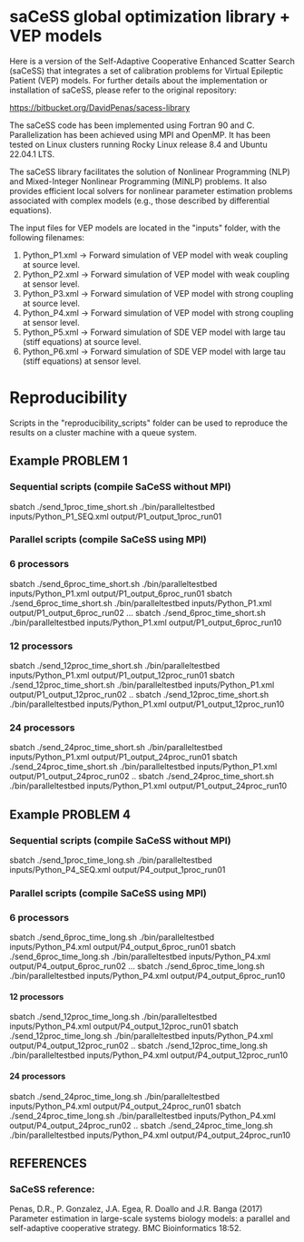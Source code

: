 # saCeSS global optimization library + VEP models  #

Here is a version of the Self-Adaptive Cooperative Enhanced Scatter Search (saCeSS) that integrates a set of calibration problems for Virtual Epileptic Patient (VEP) models. For further details about the implementation or installation of saCeSS, please refer to the original repository:

https://bitbucket.org/DavidPenas/sacess-library

The saCeSS code has been implemented using Fortran 90 and C. Parallelization has been achieved using MPI and OpenMP. It has been tested on Linux clusters running Rocky Linux release 8.4 and Ubuntu 22.04.1 LTS.

The saCeSS library facilitates the solution of Nonlinear Programming (NLP) and Mixed-Integer Nonlinear Programming (MINLP) problems. It also provides efficient local solvers for nonlinear parameter estimation problems associated with complex models (e.g., those described by differential equations).

The input files for VEP models are located in the "inputs" folder, with the following filenames:
1. Python_P1.xml -> Forward simulation of VEP model with weak coupling at source level.
2. Python_P2.xml -> Forward simulation of VEP model with weak coupling at sensor level.
3. Python_P3.xml -> Forward simulation of VEP model with strong coupling at source level.
4. Python_P4.xml -> Forward simulation of VEP model with strong coupling at sensor level.
5. Python_P5.xml -> Forward simulation of SDE VEP model with large tau (stiff equations) at source level.
6. Python_P6.xml -> Forward simulation of SDE VEP model with large tau (stiff equations) at sensor level.


# Reproducibility 

Scripts in the "reproducibility_scripts" folder can be used to reproduce the results on a cluster machine with a queue system. 


## Example PROBLEM 1
### Sequential scripts (compile SaCeSS without MPI)

sbatch ./send_1proc_time_short.sh  ./bin/paralleltestbed  inputs/Python_P1_SEQ.xml output/P1_output_1proc_run01


### Parallel scripts (compile SaCeSS using MPI)

### 6 processors
sbatch ./send_6proc_time_short.sh  ./bin/paralleltestbed  inputs/Python_P1.xml output/P1_output_6proc_run01
sbatch ./send_6proc_time_short.sh  ./bin/paralleltestbed  inputs/Python_P1.xml output/P1_output_6proc_run02
...
sbatch ./send_6proc_time_short.sh  ./bin/paralleltestbed  inputs/Python_P1.xml output/P1_output_6proc_run10

### 12 processors
sbatch ./send_12proc_time_short.sh ./bin/paralleltestbed  inputs/Python_P1.xml output/P1_output_12proc_run01
sbatch ./send_12proc_time_short.sh ./bin/paralleltestbed  inputs/Python_P1.xml output/P1_output_12proc_run02
..
sbatch ./send_12proc_time_short.sh ./bin/paralleltestbed  inputs/Python_P1.xml output/P1_output_12proc_run10

### 24 processors
sbatch ./send_24proc_time_short.sh ./bin/paralleltestbed  inputs/Python_P1.xml output/P1_output_24proc_run01
sbatch ./send_24proc_time_short.sh ./bin/paralleltestbed  inputs/Python_P1.xml output/P1_output_24proc_run02
..
sbatch ./send_24proc_time_short.sh ./bin/paralleltestbed  inputs/Python_P1.xml output/P1_output_24proc_run10

## Example PROBLEM 4

### Sequential scripts (compile SaCeSS without MPI)
sbatch ./send_1proc_time_long.sh  ./bin/paralleltestbed  inputs/Python_P4_SEQ.xml output/P4_output_1proc_run01


### Parallel scripts (compile SaCeSS using MPI)

### 6 processors
sbatch ./send_6proc_time_long.sh  ./bin/paralleltestbed  inputs/Python_P4.xml output/P4_output_6proc_run01
sbatch ./send_6proc_time_long.sh  ./bin/paralleltestbed  inputs/Python_P4.xml output/P4_output_6proc_run02
...
sbatch ./send_6proc_time_long.sh  ./bin/paralleltestbed  inputs/Python_P4.xml output/P4_output_6proc_run10

#### 12 processors
sbatch ./send_12proc_time_long.sh ./bin/paralleltestbed  inputs/Python_P4.xml output/P4_output_12proc_run01
sbatch ./send_12proc_time_long.sh ./bin/paralleltestbed  inputs/Python_P4.xml output/P4_output_12proc_run02
..
sbatch ./send_12proc_time_long.sh ./bin/paralleltestbed  inputs/Python_P4.xml output/P4_output_12proc_run10

#### 24 processors
sbatch ./send_24proc_time_long.sh ./bin/paralleltestbed  inputs/Python_P4.xml output/P4_output_24proc_run01
sbatch ./send_24proc_time_long.sh ./bin/paralleltestbed  inputs/Python_P4.xml output/P4_output_24proc_run02
..
sbatch ./send_24proc_time_long.sh ./bin/paralleltestbed  inputs/Python_P4.xml output/P4_output_24proc_run10


## REFERENCES ##

### SaCeSS reference: ###

Penas, D.R., P. Gonzalez, J.A. Egea, R. Doallo and J.R. Banga (2017) Parameter estimation in large-scale systems biology models: a parallel and self-adaptive cooperative strategy. BMC Bioinformatics 18:52.

